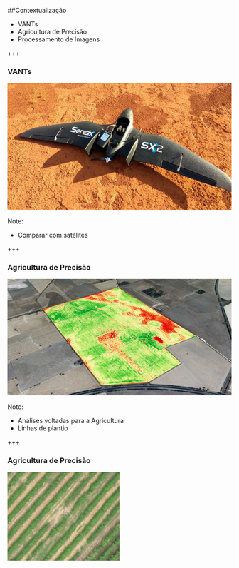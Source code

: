 ##Contextualização
- VANTs
- Agricultura de Precisão
- Processamento de Imagens

+++
### VANTs
![SX2](assets/sx2.jpg)

Note:
- Comparar com satélites

+++
### Agricultura de Precisão
![Mapa Gerado](assets/campo-ndvi.jpg)

Note:
- Análises voltadas para a Agricultura
- Linhas de plantio

+++
### Agricultura de Precisão
<img alt="Falha de plantio" src="assets/cafe.jpg" width="50%" />

